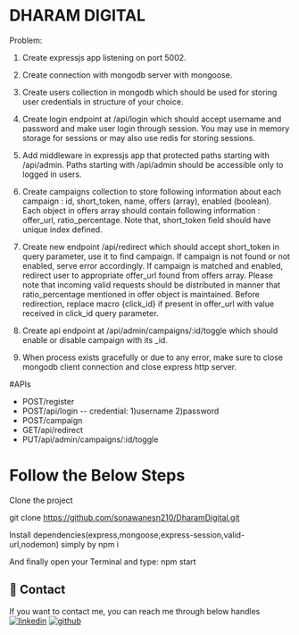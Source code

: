 
# DHARAM DIGITAL

Problem: 
1. Create expressjs app listening on port 5002.

2. Create connection with mongodb server with mongoose.

3. Create users collection in mongodb which should be used for storing user credentials in structure of your choice.

4. Create login endpoint at /api/login which should accept username and password and make user login through session. You may use in memory storage for sessions or may also use redis for storing sessions.

5. Add middleware in expressjs app that protected paths starting with /api/admin. Paths starting with /api/admin should be accessible only to logged in users.

6. Create campaigns collection to store following information about each campaign : id, short_token, name, offers (array), enabled (boolean). Each object in offers array should contain following information : offer_url, ratio_percentage. Note that, short_token field should have unique index defined.

7. Create new endpoint /api/redirect which should accept short_token in query parameter, use it to find campaign. If campaign is not found or not enabled, serve error accordingly. If campaign is matched and enabled, redirect user to appropriate offer_url found from offers array. Please note that incoming valid requests should be distributed in manner that ratio_percentage mentioned in offer object is maintained. Before redirection, replace macro {click_id} if present in offer_url with value received in click_id query parameter.

8. Create api endpoint at /api/admin/campaigns/:id/toggle which should enable or disable campaign with its _id.

9. When process exists gracefully or due to any error, make sure to close mongodb client connection and close express http server.

#APIs

* POST/register
* POST/api/login
-- credential:
1)username
2)password
* POST/campaign
* GET/api/redirect
* PUT/api/admin/campaigns/:id/toggle


# Follow the Below Steps

Clone the project

git clone https://github.com/sonawanesn210/DharamDigital.git


Install dependencies(express,mongoose,express-session,valid-url,nodemon)
simply by npm i



And finally open your Terminal and type: npm start



## 🔗 Contact
If you want to contact me, you can reach me through below handles
[![linkedin](https://img.shields.io/badge/linkedin-0A66C2?style=for-the-badge&logo=linkedin&logoColor=white)](https://www.linkedin.com/in/swapnali-sonawane-7a8886238/)
[![github](https://img.shields.io/badge/github-1DA1F2?style=for-the-badge&logo=github&logoColor=white)](https://github.com/sonawanesn210)


